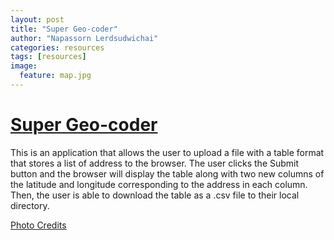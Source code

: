 ```yaml
---
layout: post
title: "Super Geo-coder"
author: "Napassorn Lerdsudwichai"
categories: resources
tags: [resources]
image:
  feature: map.jpg
---
```


# [Super Geo-coder](https://github.com/napassornl/Super-GeoCoder)

This is an application that allows the user to upload a file with a table format that stores a list of address to the browser. The user clicks the Submit button and the browser will display the table along with two new columns of the latitude and longitude corresponding to the address in each column. Then, the user is able to download the table as a .csv file to their local directory.

[Photo Credits](http://container-news.com/intra-asia-container-volumes-swell-7-2-sept-jiffa/)
